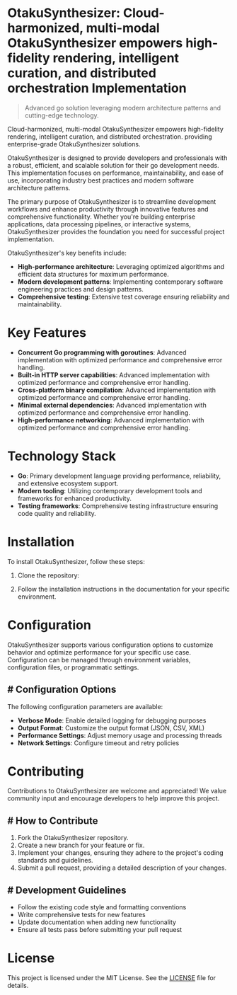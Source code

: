<!-- fallback_OtakuSynthesizer_20251027001418_87046 -->

# OtakuSynthesizer: Cloud-harmonized, multi-modal OtakuSynthesizer empowers high-fidelity rendering, intelligent curation, and distributed orchestration Implementation
> Advanced go solution leveraging modern architecture patterns and cutting-edge technology.

Cloud-harmonized, multi-modal OtakuSynthesizer empowers high-fidelity rendering, intelligent curation, and distributed orchestration. providing enterprise-grade OtakuSynthesizer solutions.

OtakuSynthesizer is designed to provide developers and professionals with a robust, efficient, and scalable solution for their go development needs. This implementation focuses on performance, maintainability, and ease of use, incorporating industry best practices and modern software architecture patterns.

The primary purpose of OtakuSynthesizer is to streamline development workflows and enhance productivity through innovative features and comprehensive functionality. Whether you're building enterprise applications, data processing pipelines, or interactive systems, OtakuSynthesizer provides the foundation you need for successful project implementation.

OtakuSynthesizer's key benefits include:

* **High-performance architecture**: Leveraging optimized algorithms and efficient data structures for maximum performance.
* **Modern development patterns**: Implementing contemporary software engineering practices and design patterns.
* **Comprehensive testing**: Extensive test coverage ensuring reliability and maintainability.

# Key Features

* **Concurrent Go programming with goroutines**: Advanced implementation with optimized performance and comprehensive error handling.
* **Built-in HTTP server capabilities**: Advanced implementation with optimized performance and comprehensive error handling.
* **Cross-platform binary compilation**: Advanced implementation with optimized performance and comprehensive error handling.
* **Minimal external dependencies**: Advanced implementation with optimized performance and comprehensive error handling.
* **High-performance networking**: Advanced implementation with optimized performance and comprehensive error handling.

# Technology Stack

* **Go**: Primary development language providing performance, reliability, and extensive ecosystem support.
* **Modern tooling**: Utilizing contemporary development tools and frameworks for enhanced productivity.
* **Testing frameworks**: Comprehensive testing infrastructure ensuring code quality and reliability.

# Installation

To install OtakuSynthesizer, follow these steps:

1. Clone the repository:


2. Follow the installation instructions in the documentation for your specific environment.

# Configuration

OtakuSynthesizer supports various configuration options to customize behavior and optimize performance for your specific use case. Configuration can be managed through environment variables, configuration files, or programmatic settings.

## # Configuration Options

The following configuration parameters are available:

* **Verbose Mode**: Enable detailed logging for debugging purposes
* **Output Format**: Customize the output format (JSON, CSV, XML)
* **Performance Settings**: Adjust memory usage and processing threads
* **Network Settings**: Configure timeout and retry policies

# Contributing

Contributions to OtakuSynthesizer are welcome and appreciated! We value community input and encourage developers to help improve this project.

## # How to Contribute

1. Fork the OtakuSynthesizer repository.
2. Create a new branch for your feature or fix.
3. Implement your changes, ensuring they adhere to the project's coding standards and guidelines.
4. Submit a pull request, providing a detailed description of your changes.

## # Development Guidelines

* Follow the existing code style and formatting conventions
* Write comprehensive tests for new features
* Update documentation when adding new functionality
* Ensure all tests pass before submitting your pull request

# License

This project is licensed under the MIT License. See the [LICENSE](https://github.com/weitereigh/OtakuSynthesizer/blob/main/LICENSE) file for details.
